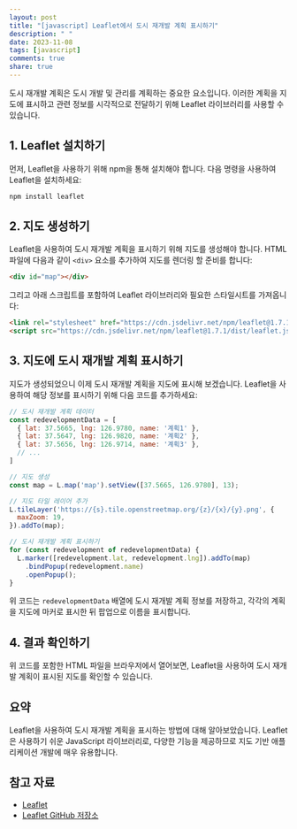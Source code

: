 ```yaml
---
layout: post
title: "[javascript] Leaflet에서 도시 재개발 계획 표시하기"
description: " "
date: 2023-11-08
tags: [javascript]
comments: true
share: true
---
```


도시 재개발 계획은 도시 개발 및 관리를 계획하는 중요한 요소입니다. 이러한 계획을 지도에 표시하고 관련 정보를 시각적으로 전달하기 위해 Leaflet 라이브러리를 사용할 수 있습니다.

## 1. Leaflet 설치하기

먼저, Leaflet을 사용하기 위해 npm을 통해 설치해야 합니다. 다음 명령을 사용하여 Leaflet을 설치하세요:

```javascript
npm install leaflet
```

## 2. 지도 생성하기

Leaflet을 사용하여 도시 재개발 계획을 표시하기 위해 지도를 생성해야 합니다. HTML 파일에 다음과 같이 `<div>` 요소를 추가하여 지도를 렌더링 할 준비를 합니다:

```html
<div id="map"></div>
```

그리고 아래 스크립트를 포함하여 Leaflet 라이브러리와 필요한 스타일시트를 가져옵니다:

```html
<link rel="stylesheet" href="https://cdn.jsdelivr.net/npm/leaflet@1.7.1/dist/leaflet.css" />
<script src="https://cdn.jsdelivr.net/npm/leaflet@1.7.1/dist/leaflet.js"></script>
```

## 3. 지도에 도시 재개발 계획 표시하기

지도가 생성되었으니 이제 도시 재개발 계획을 지도에 표시해 보겠습니다. Leaflet을 사용하여 해당 정보를 표시하기 위해 다음 코드를 추가하세요:

```javascript
// 도시 재개발 계획 데이터
const redevelopmentData = [
  { lat: 37.5665, lng: 126.9780, name: '계획1' },
  { lat: 37.5647, lng: 126.9820, name: '계획2' },
  { lat: 37.5656, lng: 126.9714, name: '계획3' },
  // ...
]

// 지도 생성
const map = L.map('map').setView([37.5665, 126.9780], 13);

// 지도 타일 레이어 추가
L.tileLayer('https://{s}.tile.openstreetmap.org/{z}/{x}/{y}.png', {
  maxZoom: 19,
}).addTo(map);

// 도시 재개발 계획 표시하기
for (const redevelopment of redevelopmentData) {
  L.marker([redevelopment.lat, redevelopment.lng]).addTo(map)
    .bindPopup(redevelopment.name)
    .openPopup();
}
```

위 코드는 `redevelopmentData` 배열에 도시 재개발 계획 정보를 저장하고, 각각의 계획을 지도에 마커로 표시한 뒤 팝업으로 이름을 표시합니다.

## 4. 결과 확인하기

위 코드를 포함한 HTML 파일을 브라우저에서 열어보면, Leaflet을 사용하여 도시 재개발 계획이 표시된 지도를 확인할 수 있습니다.

## 요약

Leaflet을 사용하여 도시 재개발 계획을 표시하는 방법에 대해 알아보았습니다. Leaflet은 사용하기 쉬운 JavaScript 라이브러리로, 다양한 기능을 제공하므로 지도 기반 애플리케이션 개발에 매우 유용합니다.

## 참고 자료

- [Leaflet](https://leafletjs.com/)
- [Leaflet GitHub 저장소](https://github.com/Leaflet/Leaflet)